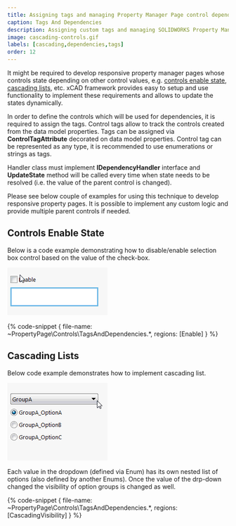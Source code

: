 ```yaml
---
title: Assigning tags and managing Property Manager Page control dependencies
caption: Tags And Dependencies
description: Assigning custom tags and managing SOLIDWORKS Property Manager Page control dependencies (visibility, enable state, etc.) using xCAD framework
image: cascading-controls.gif
labels: [cascading,dependencies,tags]
order: 12
---
```

It might be required to develop responsive property manager pages whose controls state depending on other control values, e.g. [controls enable state](#controls-enable-state), [cascading lists](#cascading-lists), etc. xCAD framework provides easy to setup and use functionality to implement these requirements and allows to update the states dynamically.

In order to define the controls which will be used for dependencies, it is required to assign the tags. Control tags allow to track the controls created from the data model properties. Tags can be assigned via **ControlTagAttribute** decorated on data model properties. Control tag can be represented as any type, it is recommended to use enumerations or strings as tags.

Handler class must implement **IDependencyHandler** interface and **UpdateState** method will be called every time when state needs to be resolved (i.e. the value of the parent control is changed).

Please see below couple of examples for using this technique to develop responsive property pages. It is possible to implement any custom logic and provide multiple parent controls if needed.

## Controls Enable State

Below is a code example demonstrating how to disable/enable selection box control based on the value of the check-box.

![Changing the control enable state based on the check box](enable-control.gif)

{% code-snippet { file-name: ~PropertyPage\Controls\TagsAndDependencies.*, regions: [Enable] } %}

## Cascading Lists

Below code example demonstrates how to implement cascading list.

![Cascading controls visibility in Property Manager Page](cascading-controls.gif)

Each value in the dropdown (defined via Enum) has its own nested list of options (also defined by another Enums). Once the value of the drp-down changed the visibility of option groups is changed as well.

{% code-snippet { file-name: ~PropertyPage\Controls\TagsAndDependencies.*, regions: [CascadingVisibility] } %}

